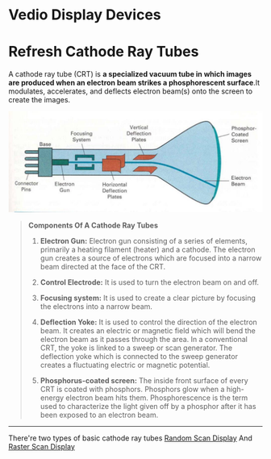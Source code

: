 # Vedio Display Devices
# Refresh Cathode Ray Tubes
A cathode ray tube (CRT) is **a specialized vacuum tube in which images are produced when an electron beam strikes a phosphorescent surface**.It modulates, accelerates, and deflects electron beam(s) onto the screen to create the images.

![](../../Images/Computer%20Graphics/Cathode%20Ray%20Tubes.jpg)


>**Components Of A Cathode Ray Tubes** 
> 
>1. **Electron Gun:** Electron gun consisting of a series of elements, primarily a heating filament (heater) and a cathode. The electron gun creates a source of electrons which are focused into a narrow beam directed at the face of the CRT.
>
>2. **Control Electrode:** It is used to turn the electron beam on and off.
>
>3. **Focusing system:** It is used to create a clear picture by focusing the electrons into a narrow beam.
>
>4. **Deflection Yoke:** It is used to control the direction of the electron beam. It creates an electric or magnetic field which will bend the electron beam as it passes through the area. In a conventional CRT, the yoke is linked to a sweep or scan generator. The deflection yoke which is connected to the sweep generator creates a fluctuating electric or magnetic potential.
>
>5. **Phosphorus-coated screen:** The inside front surface of every CRT is coated with phosphors. Phosphors glow when a high-energy electron beam hits them. Phosphorescence is the term used to characterize the light given off by a phosphor after it has been exposed to an electron beam.

---
There're two types of basic cathode ray tubes [Random Scan Display](Random%20Scan%20Display.md) And [Raster Scan Display](Raster%20Scan%20Display)

[](Line%20Drawing%20Algorithms) [](Circle%20Drawing%20Algorithm)

